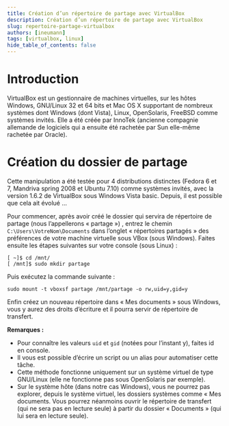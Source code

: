 ```yaml
---
title: Création d’un répertoire de partage avec VirtualBox
description: Création d’un répertoire de partage avec VirtualBox
slug: repertoire-partage-virtualbox
authors: [ineumann]
tags: [virtualbox, linux]
hide_table_of_contents: false
---
```


# Introduction

VirtualBox est un gestionnaire de machines virtuelles, sur les hôtes Windows, GNU/Linux 32 et 64 bits et Mac OS X supportant de nombreux systèmes dont Windows (dont Vista), Linux, OpenSolaris, FreeBSD comme systèmes invités. Elle a été créée par InnoTek (ancienne compagnie allemande de logiciels qui a ensuite été rachetée par Sun elle-même rachetée par Oracle).

# Création du dossier de partage

Cette manipulation a été testée pour 4 distributions distinctes  (Fedora 6 et 7, Mandriva spring 2008 et Ubuntu 7.10) comme systèmes invités, avec la version 1.6.2 de VirtualBox sous Windows Vista basic. Depuis, il est possible que cela ait évolué …

Pour commencer, après avoir créé le dossier qui servira de répertoire de partage (nous l’appellerons « partage ») , entrez le chemin `C:\Users\VotreNom\Documents` dans l’onglet « répertoires partagés » des préférences de votre machine virtuelle sous VBox (sous Windows). Faites ensuite les étapes suivantes sur votre console (sous Linux) :

```shell
[ ~]$ cd /mnt/
[ /mnt]$ sudo mkdir partage
```

Puis exécutez la commande suivante :

```shell
sudo mount -t vboxsf partage /mnt/partage -o rw,uid=y,gid=y
```

Enfin créez un nouveau répertoire dans « Mes documents » sous Windows, vous y aurez des droits d’écriture et il pourra servir de répertoire de transfert.

__Remarques :__

* Pour connaître les valeurs `uid` et `gid` (notées pour l’instant y), faites id en console.
* Il vous est possible d’écrire un script ou un alias pour automatiser cette tâche.
* Cette méthode fonctionne uniquement sur un système virtuel de type GNU/Linux (elle ne fonctionne pas sous OpenSolaris par exemple).
* Sur le système hôte (dans notre cas Windows), vous ne pourrez pas explorer, depuis le système virtuel, les dossiers systèmes comme « Mes documents. Vous pourrez néanmoins ouvrir le répertoire de transfert (qui ne sera pas en lecture seule) à partir du dossier « Documents » (qui lui sera en lecture seule).
